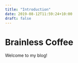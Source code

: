 ```yaml
---
title: "Introduction"
date: 2019-08-12T11:59:24+10:00
draft: false
---
```


# Brainless Coffee

Welcome to my blog!
